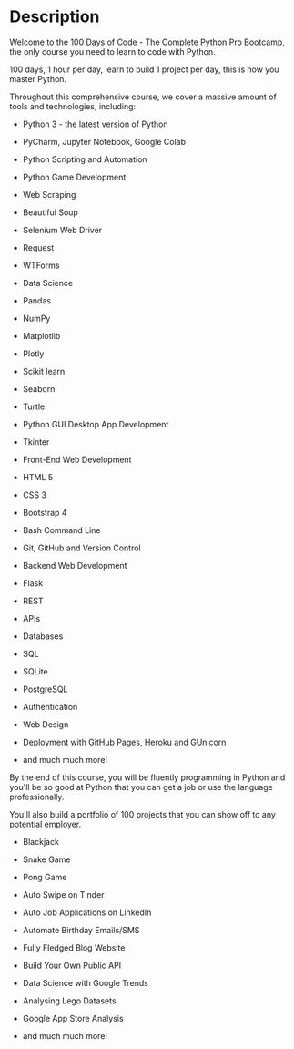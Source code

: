 # Description

 Welcome to the 100 Days of Code - The Complete Python Pro Bootcamp, the only course you need to learn to code with Python.  

 100 days, 1 hour per day, learn to build 1 project per day, this is how you master Python.

 Throughout this comprehensive course, we cover a massive amount of tools and technologies, including:

* Python 3 - the latest version of Python

* PyCharm, Jupyter Notebook, Google Colab

* Python Scripting and Automation

* Python Game Development

* Web Scraping

* Beautiful Soup

* Selenium Web Driver

* Request

* WTForms

* Data Science

* Pandas

* NumPy

* Matplotlib

* Plotly

* Scikit learn

* Seaborn

* Turtle

* Python GUI Desktop App Development

* Tkinter

* Front-End Web Development

* HTML 5

* CSS 3

* Bootstrap 4

* Bash Command Line

* Git, GitHub and Version Control

* Backend Web Development

* Flask

* REST

* APIs

* Databases

* SQL

* SQLite

* PostgreSQL

* Authentication

* Web Design

* Deployment with GitHub Pages, Heroku and GUnicorn

* and much much more!

 By the end of this course, you will be fluently programming in Python and you'll be so good at Python that you can get a job or use the language professionally.

 You'll also build a portfolio of 100 projects that you can show off to any potential employer.

* Blackjack

* Snake Game

* Pong Game

* Auto Swipe on Tinder

* Auto Job Applications on LinkedIn

* Automate Birthday Emails/SMS

* Fully Fledged Blog Website

* Build Your Own Public API

* Data Science with Google Trends

* Analysing Lego Datasets

* Google App Store Analysis

* and much much more!
